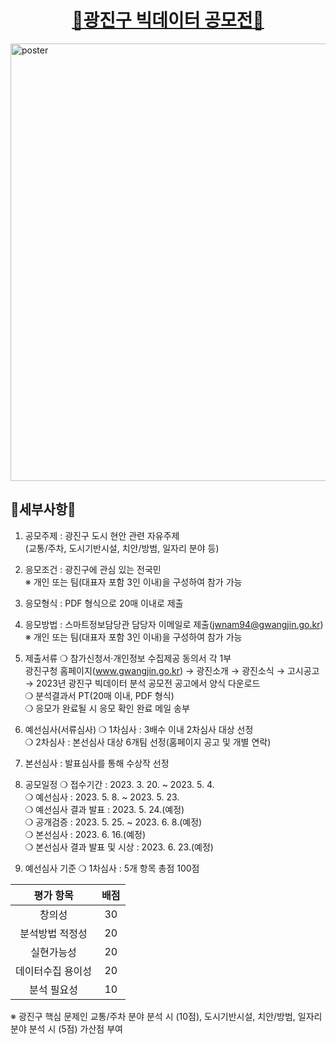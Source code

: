 <h1 align="center">
    <a href="https://sotong.go.kr/front/epilogue/epilogueBbsViewPage.do?bbs_id=c6bff2d7a56e4a0890c80f4c73c8dace&searchkey=A&searchtxt=&miv_pageNo=1"> 🎉광진구 빅데이터 공모전🎉
    </a>    
</h1>

<a href="https://sotong.go.kr/front/epilogue/epilogueBbsViewPage.do?bbs_id=c6bff2d7a56e4a0890c80f4c73c8dace&searchkey=A&searchtxt=&miv_pageNo=1"> 
    <img src="https://sotong.go.kr/commonfile/downloadEpilogueAtchmnfl.do?atchmnfl_id=32d0847a1a1d426283ab3596a28439d1" alt="poster" width=700 style="display: block; margin: auto">
</a>  

## 📜세부사항📜
1. 공모주제 : 광진구 도시 현안 관련 자유주제  
(교통/주차, 도시기반시설, 치안/방범, 일자리 분야 등)

2. 응모조건 : 광진구에 관심 있는 전국민  
※ 개인 또는 팀(대표자 포함 3인 이내)을 구성하여 참가 가능

3. 응모형식 : PDF 형식으로 20매 이내로 제출

4. 응모방법 : 스마트정보담당관 담당자 이메일로 제출(jwnam94@gwangjin.go.kr)  
※ 개인 또는 팀(대표자 포함 3인 이내)을 구성하여 참가 가능

5. 제출서류
❍ 참가신청서·개인정보 수집제공 동의서 각 1부  
   광진구청 홈페이지(www.gwangjin.go.kr) → 광진소개 → 광진소식 → 고시공고 → 2023년 광진구 빅데이터 분석 공모전 공고에서 양식 다운로드  
❍ 분석결과서 PT(20매 이내, PDF 형식)  
❍ 응모가 완료될 시 응모 확인 완료 메일 송부  

6. 예선심사(서류심사)
❍ 1차심사 : 3배수 이내 2차심사 대상 선정  
❍ 2차심사 : 본선심사 대상 6개팀 선정(홈페이지 공고 및 개별 연락)  

7. 본선심사 : 발표심사를 통해 수상작 선정

8. 공모일정
❍ 접수기간 : 2023. 3. 20. ~ 2023. 5. 4.  
❍ 예선심사 : 2023. 5. 8. ~ 2023. 5. 23.  
❍ 예선심사 결과 발표 : 2023. 5. 24.(예정)  
❍ 공개검증 : 2023. 5. 25. ~ 2023. 6. 8.(예정)  
❍ 본선심사 : 2023. 6. 16.(예정)  
❍ 본선심사 결과 발표 및 시상 : 2023. 6. 23.(예정)  

9. 예선심사 기준
❍ 1차심사 : 5개 항목 총점 100점

| 평가 항목 | 배점 |
| :---: | :---: |
| 창의성 | 30 |
| 분석방법 적정성 | 20 |
| 실현가능성 | 20 |
| 데이터수집 용이성 | 20 |
| 분석 필요성 | 10 |
※ 광진구 핵심 문제인 교통/주차 분야 분석 시 (10점), 도시기반시설, 치안/방범, 일자리 분야 분석 시 (5점) 가산점 부여  




